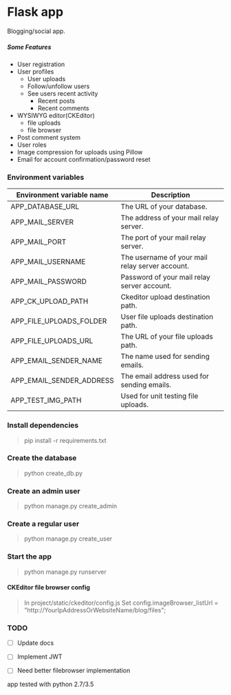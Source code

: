 # Flask app
Blogging/social app. 
##### Some Features
* User registration
* User profiles 
	* User uploads
   * Follow/unfollow users  
  * See users recent activity
	  * Recent posts
	  * Recent comments
* WYSIWYG editor(CKEditor)
  * file uploads
  * file browser 
* Post comment system
* User roles 
* Image compression for uploads using Pillow
* Email for account confirmation/password reset

### Environment variables
|Environment variable name  | Description  |
|--|--|
|APP_DATABASE_URL|The URL of your database.|
|APP_MAIL_SERVER|The address of your mail relay server.|
|APP_MAIL_PORT|The port of your mail relay server.|
|APP_MAIL_USERNAME|The username of your mail relay server account.|
|APP_MAIL_PASSWORD|Password of your mail relay server account.|
|APP_CK_UPLOAD_PATH|Ckeditor upload destination path.|
|APP_FILE_UPLOADS_FOLDER|User file uploads destination path.|
|APP_FILE_UPLOADS_URL|The URL of your file uploads path.|
|APP_EMAIL_SENDER_NAME|The name used for sending emails.|
|APP_EMAIL_SENDER_ADDRESS|The email address used for sending emails.|
|APP_TEST_IMG_PATH|Used for unit testing file uploads. |

### Install dependencies

> pip install -r requirements.txt

### Create the database

> python create_db.py

### Create an admin user

> python manage.py create_admin

### Create a regular user

> python manage.py create_user

### Start the app

> python manage.py runserver

#### CKEditor file browser config
> In project/static/ckeditor/config.js
> Set config.imageBrowser_listUrl = "http://YourIpAddressOrWebsiteName/blog/files";

### TODO
- [ ] Update docs
- [ ] Implement JWT 
- [ ] Need better filebrowser implementation



app tested with python 2.7/3.5